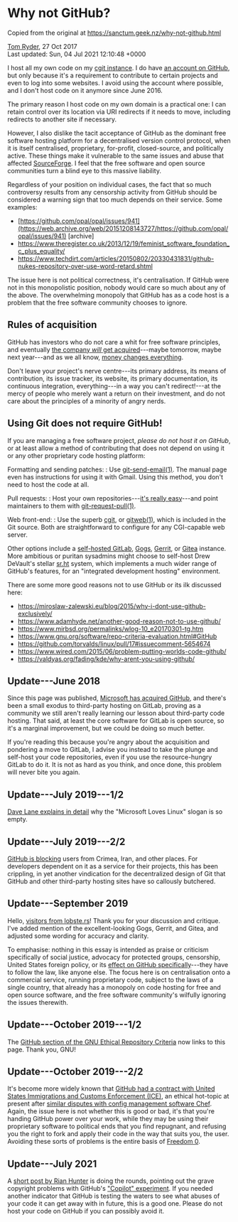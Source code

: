 Why not GitHub?
===============

Copied from the original at https://sanctum.geek.nz/why-not-github.html

[Tom Ryder](https://sanctum.geek.nz/), 27 Oct 2017\
Last updated: Sun, 04 Jul 2021 12:10:48 +0000

I host all my own code on my [cgit
instance](https://dev.sanctum.geek.nz/cgit/). I do have [an account on
GitHub](https://github.com/tejr), but only because it's a requirement to
contribute to certain projects and even to log into some websites. I
avoid using the account where possible, and I don't host code on it
anymore since June 2016.

The primary reason I host code on my own domain is a practical one: I
can retain control over its location via URI redirects if it needs to
move, including redirects to another site if necessary.

However, I also dislike the tacit acceptance of GitHub as the dominant
free software hosting platform for a decentralised version control
protocol, when it is itself centralised, proprietary, for-profit,
closed-source, and politically active. These things make it vulnerable
to the same issues and abuse that affected
[SourceForge](https://arstechnica.com/information-technology/2015/05/sourceforge-grabs-gimp-for-windows-account-wraps-installer-in-bundle-pushing-adware/).
I feel that the free software and open source communities turn a blind
eye to this massive liability.

Regardless of your position on individual cases, the fact that so much
controversy results from any censorship activity from GitHub should be
considered a warning sign that too much depends on their service. Some
examples:

-   [https://github.com/opal/opal/issues/941](https://web.archive.org/web/20151208143727/https://github.com/opal/opal/issues/941)
    \[archive\]
-   <https://www.theregister.co.uk/2013/12/19/feminist_software_foundation_c_plus_equality/>
-   <https://www.techdirt.com/articles/20150802/20330431831/github-nukes-repository-over-use-word-retard.shtml>

The issue here is not political correctness, it's centralisation. If
GitHub were not in this monopolistic position, nobody would care so much
about any of the above. The overwhelming monopoly that GitHub has as a
code host is a problem that the free software community chooses to
ignore.

Rules of acquisition
--------------------

GitHub has investors who do not care a whit for free software
principles, and eventually [the company *will* get
acquired](https://www.bloomberg.com/news/articles/2018-06-03/microsoft-is-said-to-have-agreed-to-acquire-coding-site-github)---maybe
tomorrow, maybe next year---and as we all know, [money changes
everything](https://www.youtube.com/watch?v=zLWbp3w2eqM).

Don't leave your project's nerve centre---its primary address, its means
of contribution, its issue tracker, its website, its primary
documentation, its continuous integration, everything---in a way you
can't redirect!---at the mercy of people who merely want a return on
their investment, and do not care about the principles of a minority of
angry nerds.

Using Git does not require GitHub!
----------------------------------

If you are managing a free software project, *please do not host it on
GitHub*, or at least allow a method of contributing that does not depend
on using it or any other proprietary code hosting platform:

Formatting and sending patches:
:   Use [git-send-email(1)](https://git-scm.com/docs/git-send-email).
    The manual page even has instructions for using it with Gmail. Using
    this method, you don't need to host the code at all.

Pull requests:
:   Host your own repositories---[it's really
    easy](https://git-scm.com/book/no-nb/v1/Git-on-the-Server-The-Protocols#The-HTTP/S-Protocol)---and
    point maintainers to them with
    [git-request-pull(1)](https://git-scm.com/docs/git-request-pull).

Web front-end:
:   Use the superb [cgit](https://git.zx2c4.com/cgit/about/), or
    [gitweb(1)](https://git-scm.com/docs/gitweb), which is included in
    the Git source. Both are straightforward to configure for any
    CGI-capable web server.

Other options include a [self-hosted
GitLab](https://about.gitlab.com/install/),
[Gogs](https://gogs.io/docs/installation),
[Gerrit](https://www.gerritcodereview.com/), or
[Gitea](https://gitea.io/) instance. More ambitious or puritan sysadmins
might choose to self-host Drew DeVault's stellar
[sr.ht](https://meta.sr.ht/) system, which implements a much wider range
of GitHub's features, for an "integrated development hosting"
environment.

There are some more good reasons not to use GitHub or its ilk discussed
here:

-   <https://miroslaw-zalewski.eu/blog/2015/why-i-dont-use-github-exclusively/>
-   <https://www.adamhyde.net/another-good-reason-not-to-use-github/>
-   <https://www.mirbsd.org/permalinks/wlog-10_e20170301-tg.htm>
-   <https://www.gnu.org/software/repo-criteria-evaluation.html#GitHub>
-   <https://github.com/torvalds/linux/pull/17#issuecomment-5654674>
-   <https://www.wired.com/2015/06/problem-putting-worlds-code-github/>
-   <https://valdyas.org/fading/kde/why-arent-you-using-github/>

Update---June 2018
------------------

Since this page was published, [Microsoft has acquired
GitHub](https://news.microsoft.com/2018/06/04/microsoft-to-acquire-github-for-7-5-billion/),
and there's been a small exodus to third-party hosting on GitLab,
proving as a community we still aren't really learning our lesson about
third-party code hosting. That said, at least the core software for
GitLab is open source, so it's a marginal improvement, but we could be
doing so much better.

If you're reading this because you're angry about the acquisition and
pondering a move to GitLab, I advise you instead to take the plunge and
self-host your code repositories, even if you use the resource-hungry
GitLab to do it. It is not as hard as you think, and once done, this
problem will never bite you again.

Update---July 2019---1/2
------------------------

[Dave Lane explains in
detail](https://davelane.nz/microsoft-there-way-win-our-trust) why the
"Microsoft Loves Linux" slogan is so empty.

Update---July 2019---2/2
------------------------

[GitHub is
blocking](https://www.zdnet.com/article/github-starts-blocking-developers-in-countries-facing-us-trade-sanctions/)
users from Crimea, Iran, and other places. For developers dependent on
it as a service for their projects, this has been crippling, in yet
another vindication for the decentralized design of Git that GitHub and
other third-party hosting sites have so callously butchered.

Update---September 2019
-----------------------

Hello, [visitors from
lobste.rs](https://lobste.rs/s/s0s8fu/why_not_github)! Thank you for
your discussion and critique. I've added mention of the
excellent-looking Gogs, Gerrit, and Gitea, and adjusted some wording for
accuracy and clarity.

To emphasise: nothing in this essay is intended as praise or criticism
specifically of social justice, advocacy for protected groups,
censorship, United States foreign policy, or its [effect on GitHub
specifically](https://help.github.com/en/articles/github-and-trade-controls)---they
have to follow the law, like anyone else. The focus here is on
centralisation onto a commercial service, running proprietary code,
subject to the laws of a single country, that already has a monopoly on
code hosting for free and open source software, and the free software
community's wilfully ignoring the issues therewith.

Update---October 2019---1/2
---------------------------

The [GitHub section of the GNU Ethical Repository
Criteria](https://www.gnu.org/software/repo-criteria-evaluation.html#GitHub)
now links to this page. Thank you, GNU!

Update---October 2019---2/2
---------------------------

It's become more widely known that [GitHub had a contract with United
States Immigrations and Customs Enforcement
(ICE)](https://www.theverge.com/2019/10/9/20906213/github-ice-microsoft-software-email-contract-immigration-nonprofit-donation),
an ethical hot-topic at present after [similar disputes with config
management software
Chef](https://techcrunch.com/2019/09/20/chef-ceo-says-hell-continue-to-work-with-ice-in-spite-of-protests/).
Again, the issue here is not whether this is good or bad, it's that
you're handing GitHub power over your work, while they may be using
their proprietary software to political ends that you find repugnant,
and refusing you the right to fork and apply their code in the way that
suits you, the user. Avoiding these sorts of problems is the entire
basis of [Freedom 0](https://www.gnu.org/philosophy/free-sw.en.html).

Update---July 2021
------------------

A [short post by Rian Hunter](https://thelig.ht/abandoning-github/) is
doing the rounds, pointing out the grave copyright problems with
GitHub\'s ["Copilot" experiment](https://copilot.github.com/). If you
needed another indicator that GitHub is testing the waters to see what
abuses of your code it can get away with in future, this is a good one.
Please do not host your code on GitHub if you can possibly avoid it.
